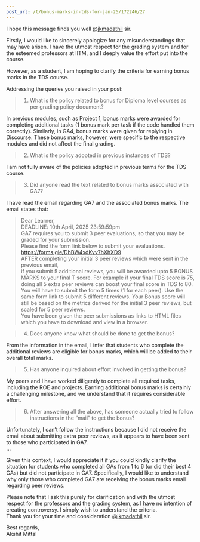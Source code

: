 ```yaml
---
post_url: /t/bonus-marks-in-tds-for-jan-25/172246/27
---
```

I hope this message finds you well [@jkmadathil](/u/jkmadathil) sir.

Firstly, I would like to sincerely apologize for any misunderstandings that may have arisen. I have the utmost respect for the grading system and for the esteemed professors at IITM, and I deeply value the effort put into the course.

However, as a student, I am hoping to clarify the criteria for earning bonus marks in the TDS course.

Addressing the queries you raised in your post:

> 1. What is the policy related to bonus for Diploma level courses as per grading policy document?

In previous modules, such as Project 1, bonus marks were awarded for completing additional tasks (1 bonus mark per task if the code handled them correctly). Similarly, in GA4, bonus marks were given for replying in Discourse. These bonus marks, however, were specific to the respective modules and did not affect the final grading.

> 2. What is the policy adopted in previous instances of TDS?

I am not fully aware of the policies adopted in previous terms for the TDS course.

> 3. Did anyone read the text related to bonus marks associated with GA7?

I have read the email regarding GA7 and the associated bonus marks. The email states that:

> Dear Learner,  
> DEADLINE: 10th April, 2025 23:59:59pm  
> GA7 requires you to submit 3 peer evaluations, so that you may be graded for your submission.  
> Please find the form link below to submit your evaluations.  
> <https://forms.gle/DhBW4xdKyv7hXhXD9>  
> AFTER completing your initial 3 peer reviews which were sent in the previous email,  
> if you submit 5 additional reviews, you will be awarded upto 5 BONUS MARKS to your final T score. For example if your final TDS score is 75, doing all 5 extra peer reviews can boost your final score in TDS to 80.  
> You will have to submit the form 5 times (1 for each peer). Use the same form link to submit 5 different reviews. Your Bonus score will still be based on the metrics derived for the initial 3 peer reviews, but scaled for 5 peer reviews.  
> You have been given the peer submissions as links to HTML files which you have to download and view in a browser.

> 4. Does anyone know what should be done to get the bonus?

From the information in the email, I infer that students who complete the additional reviews are eligible for bonus marks, which will be added to their overall total marks.

> 5. Has anyone inquired about effort involved in getting the bonus?

My peers and I have worked diligently to complete all required tasks, including the ROE and projects. Earning additional bonus marks is certainly a challenging milestone, and we understand that it requires considerable effort.

> 6. After answering all the above, has someone actually tried to follow instructions in the “mail” to get the bonus?

Unfortunately, I can’t follow the instructions because I did not receive the email about submitting extra peer reviews, as it appears to have been sent to those who participated in GA7.  
…

Given this context, I would appreciate it if you could kindly clarify the situation for students who completed all GAs from 1 to 6 (or did their best 4 GAs) but did not participate in GA7. Specifically, I would like to understand why only those who completed GA7 are receiving the bonus marks email regarding peer reviews.

Please note that I ask this purely for clarification and with the utmost respect for the professors and the grading system, as I have no intention of creating controversy. I simply wish to understand the criteria.  
Thank you for your time and consideration [@jkmadathil](/u/jkmadathil) sir.

Best regards,  
Akshit Mittal